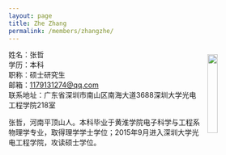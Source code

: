 ```yaml
---
layout: page
title: Zhe Zhang
permalink: /members/zhangzhe/
---
```


<a href="{{ site.baseurl }}/members/zhangzhe/">
<img src="{{ site.baseurl }}/images/zhangzhe-92x128.jpg" style="width: 20%; float: right; margin: 10px" />
</a>

姓名：张哲<br/>
学历：本科<br/>
职称：硕士研究生<br/>
邮箱：1179131274@qq.com<br/>
联系地址：广东省深圳市南山区南海大道3688深圳大学光电工程学院218室

张哲，河南平顶山人。本科毕业于黄淮学院电子科学与工程系物理学专业，取得理学学士学位；2015年9月进入深圳大学光电工程学院，攻读硕士学位。


